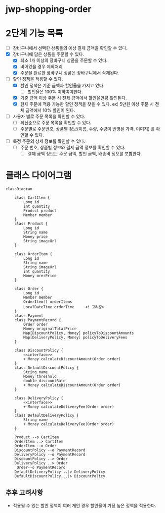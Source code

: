 # jwp-shopping-order

# 2단계 기능 목록

- [ ] 장바구니에서 선택한 상품들의 예상 결제 금액을 확인할 수 있다.
- [x] 장바구니에 담은 상품을 주문할 수 있다.
    - [x] 최소 1개 이상의 장바구니 상품을 주문할 수 있다.
    - [x] 비어있을 경우 예외처리
    - [x] 주문을 완료한 장바구니 상품은 장바구니에서 삭제된다.
- [ ] 할인 정책을 적용할 수 있다.
    - [x] 할인 정책은 기준 금액과 할인율을 가지고 있다.
        - [ ] 할인율은 100% 이하여야한다.
    - [x] 기준 금액 이상 주문 시 전체 금액에서 할인율만큼 할인된다.
    - [x] 현재 주문에 적용 가능한 할인 정책을 찾을 수 있다.
      ex) 5만원 이상 주문 시 전체 금액에서 10% 할인이 된다.
- [ ] 사용자 별로 주문 목록을 확인할 수 있다.
    - [ ] 최신순으로 주문 목록을 확인할 수 있다.
    - [ ] 주문별로 주문번호, 상품별 정보(이름, 수량, 수량이 반영된 가격, 이미지) 를 확인할 수 있다.
- [ ] 특정 주문의 상세 정보를 확인할 수 있다.
    - [ ] 주문 번호, 상품별 정보와 결제 금액 정보를 확인할 수 있다.
        - [ ] 결제 금액 정보는 주문 금액, 할인 금액, 배송비 정보를 포함한다.

# 클래스 다이어그램

```mermaid
classDiagram

    class CartItem {
        Long id
        int quantity
        Product product
        Member member
    }
    class Product {
        Long id
        String name
        Money price
        String imageUrl
    }

    class OrderItem {
        Long id
        String name
        String imageUrl
        int quantity
        Money orerPrice
    }

    class Order {
        Long id
        Member member
        OrderItem[] orderItems
        LocalDateTime orderTime     <! 고려중>
    }
    class Payment
    class PaymentRecord {
        Order order
        Money originalTotalPrice
        Map[DiscountPolicy, Money] policyToDiscountAmounts
        Map[DeliveryPolicy, Money] policyToDeliveryFees
    }
    
    class DiscountPolicy {
        <<interface>>
        + Money calculateDiscountAmount(Order order)
    }
    class DefaultDiscountPolicy {
        String name
        Money threshold
        double discountRate
        + Money calculateDiscountAmount(Order order)
    }

    class DeliveryPolicy {
        <<interface>>
        + Money calculateDeliveryFee(Order order)
    }
    class DefaultDeliveryPolicy {
        String name
        + Money calculateDeliveryFee(Order order)
    }

    Product --o CartItem 
    OrderItem ..> CartItem
    OrderItem --o Order
    DiscountPolicy --o PaymentRecord
    DeliveryPolicy --o PaymentRecord
    DiscountPolicy ..> Order
    DeliveryPolicy ..> Order
     Order--o PaymentRecord
    DefaultDeliveryPolicy ..|> DeliveryPolicy
    DefaultDiscountPolicy ..|> DiscountPolicy

```

## 추후 고려사항

- 적용될 수 있는 할인 정책이 여러 개인 경우 할인율이 가장 높은 정책을 적용한다.
